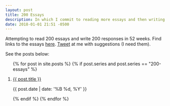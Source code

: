 ```yaml
---
layout: post
title: 200 Essays
description: In which I commit to reading more essays and then writing about them.
date: 2018-01-01 21:51 -0500
---
```

<div>
    <p>Attempting to read 200 essays and write 200 responses in 52 weeks. Find links to the essays <a href="https://docs.google.com/spreadsheets/d/1TV0BHvKXcsAeVzIfUON7zVkkmC_gkMfu3ufNPSqv6ds/edit?usp=sharing" target="_blank">here</a>. <a href="https://twitter.com/unfollowjoshshi" target="_blank">Tweet</a> at me with suggestions (I need them).</p>
    <p>See the posts below:</p>
    <ol reversed>
    {% for post in site.posts %}
        {% if post.series and post.series == "200-essays" %}
            <li>
                <p class="post-title"><a href="{{ post.url }}">{{ post.title }}</a></p>
                <p class="post-date">{{ post.date | date: '%B %d, %Y' }}</p>
            </li>
        {% endif %}
    {% endfor %}
    </ol>
</div>